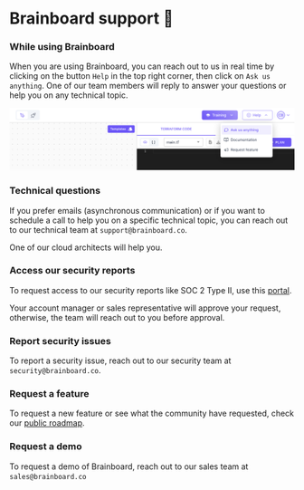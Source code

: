 # Brainboard support 🤝

### While using Brainboard

When you are using Brainboard, you can reach out to us in real time by clicking on the button `Help` in the top right corner, then click on `Ask us anything`. One of our team members will reply to answer your questions or help you on any technical topic.

![Ask us anything](.gitbook/assets/ask-us-anything.png)

### Technical questions

If you prefer emails (asynchronous communication) or if you want to schedule a call to help you on a specific technical topic, you can reach out to our technical team at `support@brainboard.co`.

One of our cloud architects will help you.

### Access our security reports

To request access to our security reports like SOC 2 Type II, use this [portal](https://security.brainboard.co).

Your account manager or sales representative will approve your request, otherwise, the team will reach out to you before approval.

### Report security issues

To report a security issue, reach out to our security team at `security@brainboard.co`.

### Request a feature

To request a new feature or see what the community have requested, check our [public roadmap](https://roadmap.brainboard.co/boards/feature-requests).

### Request a demo

To request a demo of Brainboard, reach out to our sales team at `sales@brainboard.co`
